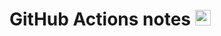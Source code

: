# GitHub Actions notes  <img src="https://avatars0.githubusercontent.com/u/44036562?s=200&v=4"  width="25"> 
